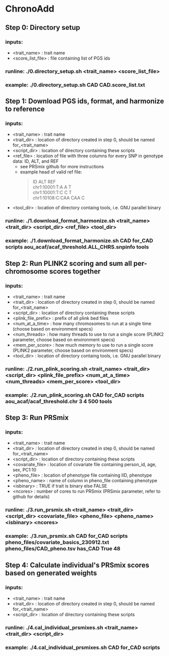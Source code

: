 # ChronoAdd

## Step 0: Directory setup

### inputs: 
* <trait_name> : trait name
* <score_list_file> : file containing list of PGS ids
### runline: ./0.directory_setup.sh <trait_name> <score_list_file>
### example: ./0.directory_setup.sh CAD CAD.score_list.txt



## Step 1: Download PGS ids, format, and harmonize to reference

### inputs: 
* <trait_name> : trait name
* <trait_dir> : location of directory created in step 0, should be named for_<trait_name>
* <script_dir> : location of directory containing these scripts
* <ref_file> : location of file with three columns for every SNP in genotype data: ID, ALT, and REF
  * see PRSmix github for more instructions
  * example head of valid ref file:
    >   ID      ALT     REF<br>
    >   chr1:10001:T:A  A       T<br>
    >   chr1:10001:T:C  C       T<br>
    >   chr1:10108:C:CAA        CAA     C<br>
* <tool_dir> : location of directory containg tools, i.e. GNU parallel binary
  
### runline: ./1.download_format_harmonize.sh <trait_name> <trait_dir> <script_dir> <ref_file> <tool_dir>
### example: ./1.download_format_harmonize.sh CAD for_CAD scripts aou_acaf/acaf_threshold.ALL_CHRS.snpinfo tools



## Step 2: Run PLINK2 scoring and sum all per-chromosome scores together

### inputs: 
* <trait_name> : trait name
* <trait_dir> : location of directory created in step 0, should be named for_<trait_name>
* <script_dir> : location of directory containing these scripts
* <plink_file_prefix> : prefix of all plink bed files
* <num_at_a_time> : how many chromosomes to run at a single time (choose based on environment specs)
* <num_threads> : how many threads to use to run a single score (PLINK2 parameter, choose based on environment specs)
* <mem_per_score> : how much memory to use to run a single score (PLINK2 parameter, choose based on environment specs)
* <tool_dir> : location of directory containg tools, i.e. GNU parallel binary

### runline: ./2.run_plink_scoring.sh <trait_name> <trait_dir> <script_dir> <plink_file_prefix> <num_at_a_time> <num_threads> <mem_per_score> <tool_dir>
### example: ./2.run_plink_scoring.sh CAD for_CAD scripts aou_acaf/acaf_threshold.chr 3 4 500 tools



## Step 3: Run PRSmix

### inputs: 
* <trait_name> : trait name
* <trait_dir> : location of directory created in step 0, should be named for_<trait_name>
* <script_dir> : location of directory containing these scripts
* <covariate_file> : location of covariate file containing person_id, age, sex, PC1:10
* <pheno_file> : location of phenotype file containing IID, phenotype
* <pheno_name> : name of column in pheno_file containing phenotype
* <isbinary\> : TRUE if trait is binary else FALSE
* <ncores\> : number of cores to run PRSmix (PRSmix parameter, refer to github for details)

### runline: ./3.run_prsmix.sh <trait_name> <trait_dir> <script_dir> <covariate_file> <pheno_file> <pheno_name> <isbinary\> <ncores\>
### example: ./3.run_prsmix.sh CAD for_CAD scripts pheno_files/covariate_basics_230912.txt pheno_files/CAD_pheno.tsv has_CAD True 48



## Step 4: Calculate individual's PRSmix scores based on generated weights

### inputs: 
* <trait_name> : trait name
* <trait_dir> : location of directory created in step 0, should be named for_<trait_name>
* <script_dir> : location of directory containing these scripts

### runline: ./4.cal_individual_prsmixes.sh <trait_name> <trait_dir> <script_dir> 
### example: ./4.cal_individual_prsmixes.sh CAD for_CAD scripts



